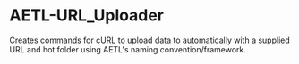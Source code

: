 # AETL-URL_Uploader
Creates commands for cURL to upload data to automatically with a supplied URL and hot folder using AETL's naming convention/framework.

